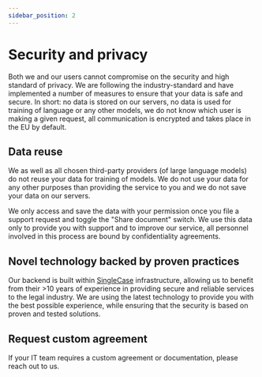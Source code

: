 ```yaml
---
sidebar_position: 2
---
```

# Security and privacy

Both we and our users cannot compromise on the security and high standard of privacy.
We are following the industry-standard and have implemented a number of measures to
ensure that your data is safe and secure. In short: no data is stored on our servers, no
data is used for training of language or any other models, we do not know which user is
making a given request, all communication is encrypted and takes place in the EU by
default.

## Data reuse

We as well as all chosen third-party providers (of large language models) do not reuse
your data for training of models. We do not use your data for any other purposes than
providing the service to you and we do not save your data on our servers.

We only access and save the data with your permission once you file a support request
and toggle the "Share document" switch. We use this data only to provide you with
support and to improve our service, all personnel involved in this process are bound by
confidentiality agreements.

## Novel technology backed by proven practices

Our backend is built within [SingleCase](https://www.singlecase.com/) infrastructure,
allowing us to benefit from their >10 years of experience in providing secure and
reliable services to the legal industry. We are using the latest technology to provide
you with the best possible experience, while ensuring that the security is based on
proven and tested solutions.

## Request custom agreement

If your IT team requires a custom agreement or documentation, please reach out to us.
